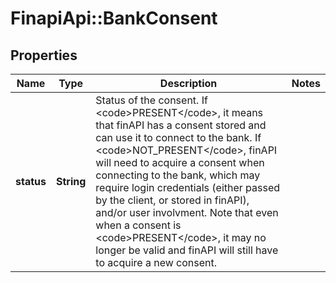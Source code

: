 # FinapiApi::BankConsent

## Properties
Name | Type | Description | Notes
------------ | ------------- | ------------- | -------------
**status** | **String** | Status of the consent. If &lt;code&gt;PRESENT&lt;/code&gt;, it means that finAPI has a consent stored and can use it to connect to the bank. If &lt;code&gt;NOT_PRESENT&lt;/code&gt;, finAPI will need to acquire a consent when connecting to the bank, which may require login credentials (either passed by the client, or stored in finAPI), and/or user involvment. Note that even when a consent is &lt;code&gt;PRESENT&lt;/code&gt;, it may no longer be valid and finAPI will still have to acquire a new consent. | 


